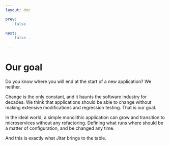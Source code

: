 ```yaml
---
layout: doc

prev:
    false

next:
    false

---
```


# Our goal
Do you know where you will end at the start of a new application? We neither.

Change is the only constant, and it haunts the software industry for decades. We think that applications should be able to change without making extensive modifications and regression testing. That is our goal.

In the ideal world, a simple monolithic application can grow and transition to microservices without any refactoring. Defining what runs where should be a matter of configuration, and be changed any time.

And this is exactly what Jitar brings to the table.
